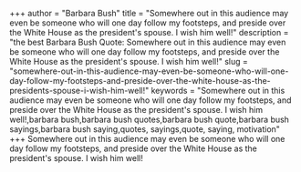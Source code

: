 +++
author = "Barbara Bush"
title = "Somewhere out in this audience may even be someone who will one day follow my footsteps, and preside over the White House as the president's spouse. I wish him well!"
description = "the best Barbara Bush Quote: Somewhere out in this audience may even be someone who will one day follow my footsteps, and preside over the White House as the president's spouse. I wish him well!"
slug = "somewhere-out-in-this-audience-may-even-be-someone-who-will-one-day-follow-my-footsteps-and-preside-over-the-white-house-as-the-presidents-spouse-i-wish-him-well!"
keywords = "Somewhere out in this audience may even be someone who will one day follow my footsteps, and preside over the White House as the president's spouse. I wish him well!,barbara bush,barbara bush quotes,barbara bush quote,barbara bush sayings,barbara bush saying,quotes, sayings,quote, saying, motivation"
+++
Somewhere out in this audience may even be someone who will one day follow my footsteps, and preside over the White House as the president's spouse. I wish him well!
